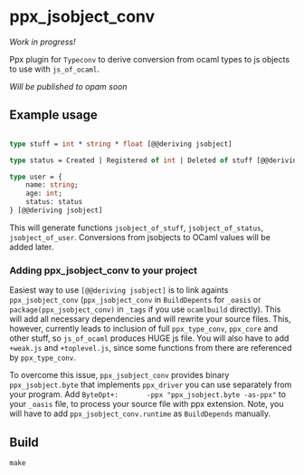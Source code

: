 
# ppx_jsobject_conv

*Work in progress!*

Ppx plugin for `Typeconv` to derive conversion from ocaml types to js objects to use with `js_of_ocaml`.

*Will be published to opam soon*

## Example usage

```ocaml

type stuff = int * string * float [@@deriving jsobject]

type status = Created | Registered of int | Deleted of stuff [@@deriving jsobject]

type user = {
    name: string;
    age: int;
    status: status
} [@@deriving jsobject]

```

This will generate functions `jsobject_of_stuff`, `jsobject_of_status`, `jsobject_of_user`. Conversions from jsobjects to OCaml values will be added later.

### Adding ppx_jsobject_conv to your project

Easiest way to use `[@@deriving jsobject]` is to link againts `ppx_jsobject_conv` (`ppx_jsobject_conv`
in `BuildDepents` for `_oasis` or `package(ppx_jsobject_conv)` in `_tags` if you use `ocamlbuild` directly). This will add all necessary dependencies
and will rewrite your source files. This, however, currently leads to inclusion of full `ppx_type_conv`, `ppx_core` and other stuff, so `js_of_ocaml` produces
HUGE js file. You will also have to add `+weak.js` and `+toplevel.js`, since some functions from there are referenced by `ppx_type_conv`.

To overcome this issue, `ppx_jsobject_conv` provides binary `ppx_jsobject.byte` that implements `ppx_driver` you can use separately from your program.
Add `ByteOpt+:       -ppx "ppx_jsobject.byte -as-ppx"` to your `_oasis` file, to process your source file with ppx extension. Note, you will have to add
`ppx_jsobject_conv.runtime` as `BuildDepends` manually.

## Build

`make`
